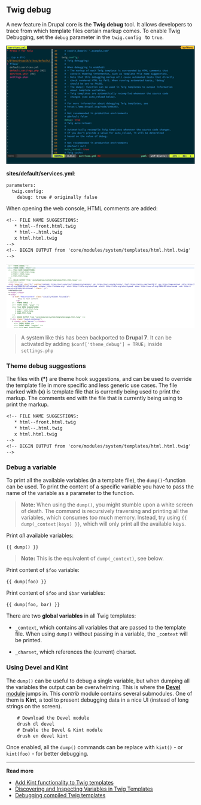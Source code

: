 ## Twig debug

A new feature in Drupal core is the **Twig debug** tool. It allows developers to trace from which template files certain markup comes. To enable Twig Debugging, set the `debug` parameter in the `twig.config ` to `true`.

![](../img/twig-debug-services.png)

**sites/default/services.yml**:

    parameters:
      twig.config:
        debug: true # originally false

When opening the web console, HTML comments are added:

    <!-- FILE NAME SUGGESTIONS:
       * html--front.html.twig
       * html--.html.twig
       x html.html.twig
    -->
    <!-- BEGIN OUTPUT from 'core/modules/system/templates/html.html.twig' -->

![](../img/twig-debug-example.png)

> A system like this has been backported to **Drupal 7**. It can be activated by adding `$conf['theme_debug'] = TRUE;` inside `settings.php`

### Theme debug suggestions

The files with **(\*)** are theme hook suggestions, and can be used to override the template file in more specific and less generic use cases. The file marked with **(x)** is template file that is currently being used to print the markup. The comments end with the file that is currently being using to print the markup.

    <!-- FILE NAME SUGGESTIONS:
       * html--front.html.twig
       * html--.html.twig
       x html.html.twig
    -->
    <!-- BEGIN OUTPUT from 'core/modules/system/templates/html.html.twig' -->

### Debug a variable

To print all the available variables (in a template file), the `dump()`-function can be used. To print the content of a specific variable you have to pass the name of the variable as a parameter to the function.

> **Note:** When using the `dump()`, you might stumble upon a white screen of death. The command is recursively traversing and printing all the variables, which consumes too much memory. Instead, try using `{{ dump(_context|keys) }}`, which will only print all the available keys.

Print *all* available variables:

    {{ dump() }}

> **Note:** This is the equivalent of `dump(_context)`, see below.

Print content of `$foo` variable:

    {{ dump(foo) }}

Print content of `$foo` and `$bar` variables:

    {{ dump(foo, bar) }}

There are two **global variables** in all Twig templates:

* `_context`, which contains all variables that are passed to the template file. When using `dump()` without passing in a variable, the `_context` will be printed.

* `_charset`, which references the (current) charset.

### Using Devel and Kint

The `dump()` can be useful to debug a single variable, but when dumping all the variables the output can be overwhelming. This is where the [**Devel** module](https://www.drupal.org/project/devel) jumps in. This *contrib* module contains several submodules. One of them is **Kint**, a tool to present debugging data in a nice UI (instead of long strings on the screen).

        # Download the Devel module
        drush dl devel
        # Enable the Devel & Kint module
        drush en devel kint

Once enabled, all the `dump()` commands can be replace with `kint()` - or `kint(foo)` - for better debugging.

---

**Read more**

* [Add Kint functionality to Twig templates](https://www.drupal.org/node/2218949)
* [Discovering and Inspecting Variables in Twig Templates](https://www.drupal.org/node/1906780)
* [Debugging compiled Twig templates](https://drupal.org/node/1903374)
